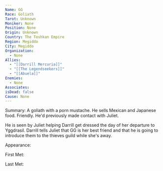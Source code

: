 ```yaml
---
Name: GG
Race: Goliath
Tarot: Unknown
Moniker: None
Position: None
Origin: Unknown
Country: The Toshkan Empire
Region: Megiddo
City: Megiddo
Organization:
  - None
Allies:
  - "[[Darrill Mercuria]]"
  - "[[The Legendseekers]]"
  - "[[Abuela]]"
Enemies:
  - None
Associates: 
isDead: false
Cause: None
---
```

Summary:
A goliath with a porn mustache. He sells Mexican and Japanese food. Friendly. He'd previously made contact with Juliet.

He is seen by Juliet helping Darrill get dressed the day of her departure to Yggdrasil. Darrill tells Juliet that GG is her best friend and that he is going to introduce them to the thieves guild while she's away. 

Appearance: 

First Met: 

Last Met: 
